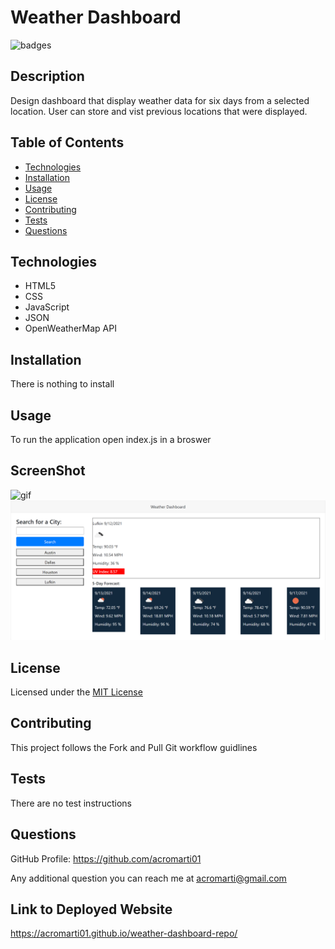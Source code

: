 # Weather Dashboard

![badges](https://img.shields.io/badge/license-MIT_License-brightgreen)

## Description

Design dashboard that display weather data for six days from a selected location. User can store and vist previous locations that were displayed. 

## Table of Contents

- [Technologies](#Technologies)
- [Installation](#installation)
- [Usage](#usage)
- [License](#license)
- [Contributing](#contributing)
- [Tests](#tests)
- [Questions](#questions)

## Technologies

<ul>
    <li>HTML5</li>
    <li>CSS</li>
    <li>JavaScript</li>
    <li>JSON</li>
    <li>OpenWeatherMap API</li>
</ul>

## Installation

There is nothing to install

## Usage

To run the application open index.js in a broswer

## ScreenShot

![gif](./assets/images/homework-video.gif)
![Image](./assets/images/screenshot2.png)

## License

Licensed under the <a href="./LICENSE.txt">MIT License</a>

## Contributing

This project follows the Fork and Pull Git workflow guidlines

## Tests

There are no test instructions 

## Questions

GitHub Profile: <a href="https://github.com/acromarti01">https://github.com/acromarti01</a>

Any additional question you can reach me at <u>acromarti@gmail.com</u>

## Link to Deployed Website

https://acromarti01.github.io/weather-dashboard-repo/








